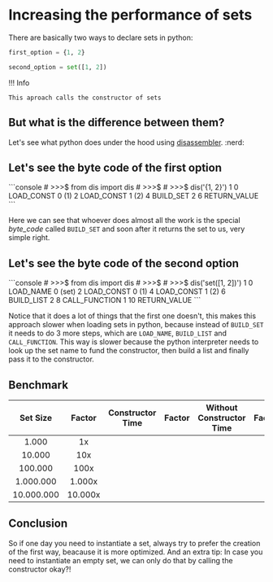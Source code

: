 # Increasing the performance of sets

There are basically two ways to declare sets in python:

```py title="First Option"
first_option = {1, 2}
```

```py title="Second Option"
second_option = set([1, 2])
```

!!! Info 

    This aproach calls the constructor of sets


## But what is the difference between them?


Let's see what python does under the hood using <a href="https://guedesfelipe.github.io/blog/python/disassembler/" target="_blank">disassembler</a>. :nerd:

## Let's see the byte code of the first option
<div class="termy">
```console
# >>>$ from dis import dis
# >>>$ 
# >>>$ dis('{1, 2}')
  1           0 LOAD_CONST               0 (1)
              2 LOAD_CONST               1 (2)
              4 BUILD_SET                2
              6 RETURN_VALUE
```
</div>

Here we can see that whoever does almost all the work is the special *byte_code* called `BUILD_SET` and soon after it returns the set to us, very simple right.

## Let's see the byte code of the second option
<div class="termy">
```console
# >>>$ from dis import dis
# >>>$ 
# >>>$ dis('set([1, 2])')
  1           0 LOAD_NAME                0 (set)
              2 LOAD_CONST               0 (1)
              4 LOAD_CONST               1 (2)
              6 BUILD_LIST               2
              8 CALL_FUNCTION            1
             10 RETURN_VALUE
```
</div>

Notice that it does a lot of things that the first one doesn't, this makes this approach slower when loading sets in python, because instead of `BUILD_SET` it needs to do 3 more steps, which are `LOAD_NAME`, `BUILD_LIST` and `CALL_FUNCTION`. This way is slower because the python interpreter needs to look up the set name to fund the constructor, then build a list and finally pass it to the constructor.

## Benchmark

| Set Size   |  Factor | Constructor Time | Factor | Without Constructor Time | Factor |
| :--------: | :-----: | :--------------: | :----: | :----------------------: | :----: |
|    1.000   |    1x   |                  |        |                          |        |
|   10.000   |   10x   |                  |        |                          |        |
|   100.000  |   100x  |                  |        |                          |        |
|  1.000.000 |  1.000x |                  |        |                          |        |
| 10.000.000 | 10.000x |                  |        |                          |        |

## Conclusion

So if one day you need to instantiate a set, always try to prefer the creation of the first way, beacause it is more optimized. And an extra tip: In case you need to instantiate an empty set, we can only do that by calling the constructor okay?!
